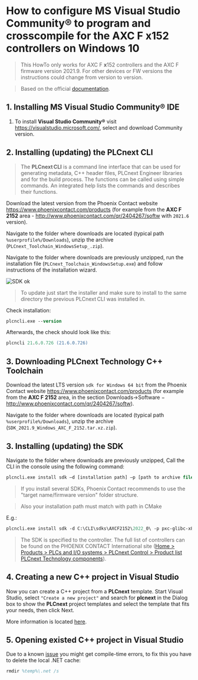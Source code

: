 # How to configure MS Visual Studio Community® to program and crosscompile for the AXC F **x**152 controllers on Windows 10 #

> This HowTo only works for AXC F **x**152 controllers and the AXC F firmware version 2021.9. For other devices or FW versions the instructions could change from version to version.

> Based on the official [documentation](https://www.plcnext.help/te/Programming/Cpp/Cpp-programming.htm).

## 1. Installing **MS Visual Studio Community®** IDE ##

1. To install **Visual Studio Community®** visit https://visualstudio.microsoft.com/, select and download Community version.

## 2. Installing (updating) the PLCnext CLI ##

>The **PLCnext CLI** is a command line interface that can be used for generating metadata, C++ header files, PLCnext Engineer libraries and for the build process. The functions can be called using simple commands. An integrated help lists the commands and describes their functions.

Download the latest version from the Phoenix Contact website https://www.phoenixcontact.com/products (for example from the **AXC F 2152** area - http://www.phoenixcontact.com/qr/2404267/softw with `2021.6` version).

Navigate to the folder where downloads are located (typical path `%userprofile%/Downloads`), unzip the archive (`PLCnext_Toolchain_WindowsSetup_.zip`).

Navigate to the folder where downloads are previously unzipped, run the installation file (`PLCnext_Toolchain_WindowsSetup.exe`) and follow instructions of the installation wizard.

![SDK ok](images/PLCNCLI_setup.png)

>To update just start the installer and make sure to install to the same directory the previous PLCnext CLI was installed in.

Check installation:

```ps
plcncli.exe --version
```

Afterwards, the check should look like this:

```ps
plcncli 21.6.0.726 (21.6.0.726)
```
## 3. Downloading PLCnext Technology C++ Toolchain ##

Download the latest LTS version ```sdk for Windows 64 bit``` from the Phoenix Contact website https://www.phoenixcontact.com/products (for example from the **AXC F 2152** area, in the section Downloads->Software $-$ http://www.phoenixcontact.com/qr/2404267/softw).

Navigate to the folder where downloads are located (typical path `%userprofile%/Downloads`), unzip the archive (`SDK_2021.9_Windows_AXC_F_2152.tar.xz.zip`).

## 3. Installing (updating) the SDK ##

Navigate to the folder where downloads are previously unzipped, Call the CLI in the console using the following command:

```ps
plcncli.exe install sdk –d [installation path] –p [path to archive file]
```

>If you install several SDKs, Phoenix Contact recommends to use the "target name/firmware version" folder structure.

> Also your  installation path must match with path in CMake

E.g.:

```ps
plcncli.exe install sdk -d C:\CLI\sdks\AXCF2152\2022_0\ -p pxc-glibc-x86_64-mingw32-axcf2152-image-mingw-cortexa9t2hf-neon-axcf2152-toolchain-2022.0.tar.xz
```

>The SDK is specified to the controller. The full list of controllers can be found on the PHOENIX CONTACT International site ([Home > Products > PLCs and I/O systems > PLCnext Control > Product list PLCnext Technology components](https://www.phoenixcontact.com/online/portal/pi?1dmy&urile=wcm%3apath%3a/pien/web/main/products/list_pages/PLCnext_technology_components_P-21-14-01/f77f0eb0-2a70-40c3-8679-7df2450e26db)).

## 4. Creating a new C++ project in Visual Studio ##

Now you can create a C++ project from a **PLCnext** template. Start Visual Studio, select `"Create a new project"` and search for **plcnext** in the Dialog box to show the **PLCnext** project templates and select the template that fits your needs, then click Next.

More information is located [here](https://www.plcnext.help/te/Programming/Cpp/Cpp_programming/Working_with_Visual_Studio.htm).

## 5. Opening existed C++ project in Visual Studio ##

Due to a known [issue](https://github.com/PLCnext/PLCnext_CLI_VS/issues/4) you might get compile-time errors, to fix this you have to delete the local .NET cache:

```ps
rmdir %temp%\.net /s
```
